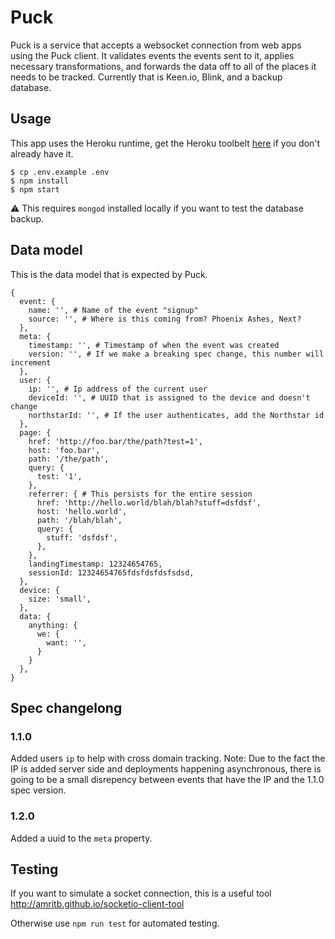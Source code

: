 # Puck

Puck is a service that accepts a websocket connection from web apps using the Puck client. It validates events the events sent to it, applies necessary transformations, and forwards the data off to all of the places it needs to be tracked. Currently that is Keen.io, Blink, and a backup database.

## Usage

This app uses the Heroku runtime, get the Heroku toolbelt [here](https://devcenter.heroku.com/articles/heroku-cli#macos) if you don't already have it.

```
$ cp .env.example .env
$ npm install
$ npm start
```

:warning: This requires `mongod` installed locally if you want to test the database backup.

## Data model

This is the data model that is expected by Puck.

```
{
  event: {
    name: '', # Name of the event "signup"
    source: '', # Where is this coming from? Phoenix Ashes, Next?
  },
  meta: {
    timestamp: '', # Timestamp of when the event was created
    version: '', # If we make a breaking spec change, this number will increment
  },
  user: {
    ip: '', # Ip address of the current user
    deviceId: '', # UUID that is assigned to the device and doesn't change
    northstarId: '', # If the user authenticates, add the Northstar id
  },
  page: {
    href: 'http://foo.bar/the/path?test=1',
    host: 'foo.bar',
    path: '/the/path',
    query: {
      test: '1',
    },
    referrer: { # This persists for the entire session
      href: 'http://hello.world/blah/blah?stuff=dsfdsf',
      host: 'hello.world',
      path: '/blah/blah',
      query: {
        stuff: 'dsfdsf',
      },
    },
    landingTimestamp: 12324654765,
    sessionId: 12324654765fdsfdsfdsfsdsd,
  },
  device: {
    size: 'small',
  },
  data: {
    anything: {
      we: {
        want: '',
      }
    }
  },
}
```

## Spec changelong

### 1.1.0
Added users `ip` to help with cross domain tracking. Note: Due to the fact the IP is added server side and deployments happening asynchronous, there is going to be a small disrepency between events that have the IP and the 1.1.0 spec version.

### 1.2.0
Added a uuid to the `meta` property.

## Testing

If you want to simulate a socket connection, this is a useful tool
http://amritb.github.io/socketio-client-tool

Otherwise use `npm run test` for automated testing.

